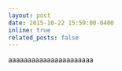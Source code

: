 ```yaml
---
layout: post
date: 2015-10-22 15:59:00-0400
inline: true
related_posts: false
---
```

aaaaaaaaaaaaaaaaaaaaaa
